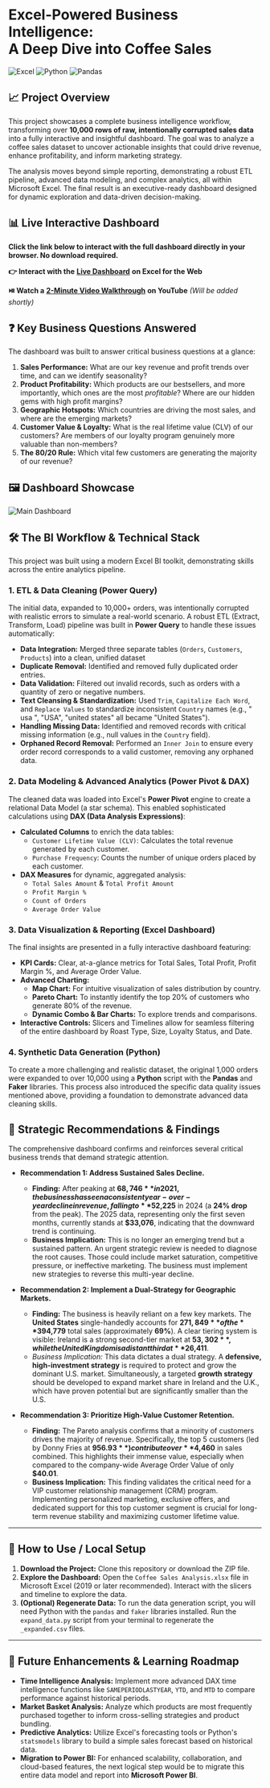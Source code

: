 # Excel-Powered Business Intelligence: <br> A Deep Dive into Coffee Sales

![Excel](https://img.shields.io/badge/Microsoft_Excel-217346?style=for-the-badge&logo=microsoftexcel&logoColor=white)
![Python](https://img.shields.io/badge/Python-3776AB?style=for-the-badge&logo=python&logoColor=white)
![Pandas](https://img.shields.io/badge/Pandas-150458?style=for-the-badge&logo=pandas&logoColor=white)

## 📈 Project Overview

This project showcases a complete business intelligence workflow, transforming over **10,000 rows of raw, intentionally corrupted sales data** into a fully interactive and insightful dashboard. The goal was to analyze a coffee sales dataset to uncover actionable insights that could drive revenue, enhance profitability, and inform marketing strategy.

The analysis moves beyond simple reporting, demonstrating a robust ETL pipeline, advanced data modeling, and complex analytics, all within Microsoft Excel. The final result is an executive-ready dashboard designed for dynamic exploration and data-driven decision-making.

## 📊 Live Interactive Dashboard

**Click the link below to interact with the full dashboard directly in your browser. No download required.**

**👉 Interact with the** [**Live Dashboard**](https://1drv.ms/x/c/fa3f0ea2daf0e4f7/ESvb5WolxcJBgHHqOvHHE40BoWJVbrlRCIiCJZys_0CBng?e=EfveXj) **on Excel for the Web**

**⏯️ Watch a** [**2-Minute Video Walkthrough**](https://www.youtube.com/your-video-link-here) **on YouTube** *(Will be added shortly)*


## ❓ Key Business Questions Answered

The dashboard was built to answer critical business questions at a glance:

1.  **Sales Performance:** What are our key revenue and profit trends over time, and can we identify seasonality?
2.  **Product Profitability:** Which products are our bestsellers, and more importantly, which ones are the most *profitable*? Where are our hidden gems with high profit margins?
3.  **Geographic Hotspots:** Which countries are driving the most sales, and where are the emerging markets?
4.  **Customer Value & Loyalty:** What is the real lifetime value (CLV) of our customers? Are members of our loyalty program genuinely more valuable than non-members?
5.  **The 80/20 Rule:** Which vital few customers are generating the majority of our revenue?


## 🖼️ Dashboard Showcase

![Main Dashboard](images/Coffee-Sales-Dashboard.png)

## 🛠️ The BI Workflow & Technical Stack

This project was built using a modern Excel BI toolkit, demonstrating skills across the entire analytics pipeline.

### 1. ETL & Data Cleaning (Power Query)

The initial data, expanded to 10,000+ orders, was intentionally corrupted with realistic errors to simulate a real-world scenario. 
A robust ETL (Extract, Transform, Load) pipeline was built in **Power Query** to handle these issues automatically:

*   **Data Integration:** Merged three separate tables (`Orders`, `Customers`, `Products`) into a clean, unified dataset
*   **Duplicate Removal:** Identified and removed fully duplicated order entries.
*   **Data Validation:** Filtered out invalid records, such as orders with a quantity of zero or negative numbers.
*   **Text Cleansing & Standardization:** Used `Trim`, `Capitalize Each Word`, and `Replace Values` to standardize inconsistent `Country` names (e.g., "  usa ", "USA", "united states" all became "United States").
*   **Handling Missing Data:** Identified and removed records with critical missing information (e.g., null values in the `Country` field).
*   **Orphaned Record Removal:** Performed an `Inner Join` to ensure every order record corresponds to a valid customer, removing any orphaned data.

### 2. Data Modeling & Advanced Analytics (Power Pivot & DAX)

The cleaned data was loaded into Excel's **Power Pivot** engine to create a relational Data Model (a star schema). This enabled sophisticated calculations using **DAX (Data Analysis Expressions)**:

*   **Calculated Columns** to enrich the data tables:
    *   `Customer Lifetime Value (CLV)`: Calculates the total revenue generated by each customer.
    *   `Purchase Frequency`: Counts the number of unique orders placed by each customer.
*   **DAX Measures** for dynamic, aggregated analysis:
    *   `Total Sales Amount` & `Total Profit Amount`
    *   `Profit Margin %`
    *   `Count of Orders`
    *   `Average Order Value`

### 3. Data Visualization & Reporting (Excel Dashboard)

The final insights are presented in a fully interactive dashboard featuring:

*   **KPI Cards:** Clear, at-a-glance metrics for Total Sales, Total Profit, Profit Margin %, and Average Order Value.
*   **Advanced Charting:**
    *   **Map Chart:** For intuitive visualization of sales distribution by country.
    *   **Pareto Chart:** To instantly identify the top 20% of customers who generate 80% of the revenue.
    *   **Dynamic Combo & Bar Charts:** To explore trends and comparisons.
*   **Interactive Controls:** Slicers and Timelines allow for seamless filtering of the entire dashboard by Roast Type, Size, Loyalty Status, and Date.

### 4. Synthetic Data Generation (Python)

To create a more challenging and realistic dataset, the original 1,000 orders were expanded to over 10,000 using a **Python** script with the **Pandas** and **Faker** libraries. This process also introduced the specific data quality issues mentioned above, providing a foundation to demonstrate advanced data cleaning skills.


## 🔑 Strategic Recommendations & Findings

The comprehensive dashboard confirms and reinforces several critical business trends that demand strategic attention.

*   **Recommendation 1: Address Sustained Sales Decline.**
    *   **Finding:** After peaking at **$68,746** in 2021, the business has seen a consistent year-over-year decline in revenue, falling to **$52,225** in 2024 (a **24% drop** from the peak). The 2025 data, representing only the first seven months, currently stands at **$33,076**, indicating that the downward trend is continuing.
    *   **Business Implication:** This is no longer an emerging trend but a sustained pattern. An urgent strategic review is needed to diagnose the root causes. Those could include market saturation, competitive pressure, or ineffective marketing. The business must implement new strategies to reverse this multi-year decline.

*   **Recommendation 2: Implement a Dual-Strategy for Geographic Markets.**
    *   **Finding:** The business is heavily reliant on a few key markets. The **United States** single-handedly accounts for **$271,849** of the **$394,779** total sales (approximately **69%**). A clear tiering system is visible: Ireland is a strong second-tier market at **$53,302**, while the United Kingdom is a distant third at **$26,411**.
    *   *Business Implication:* This data dictates a dual strategy. A **defensive, high-investment strategy** is required to protect and grow the dominant U.S. market. Simultaneously, a targeted **growth strategy** should be developed to expand market share in Ireland and the U.K., which have proven potential but are significantly smaller than the U.S.

*   **Recommendation 3: Prioritize High-Value Customer Retention.**
    *   **Finding:** The Pareto analysis confirms that a minority of customers drives the majority of revenue. Specifically, the top 5 customers (led by Donny Fries at **$956.93**) contribute over **$4,460** in sales combined. This highlights their immense value, especially when compared to the company-wide Average Order Value of only **$40.01**.
    *   **Business Implication:** This finding validates the critical need for a VIP customer relationship management (CRM) program. Implementing personalized marketing, exclusive offers, and dedicated support for this top customer segment is crucial for long-term revenue stability and maximizing customer lifetime value.

---

## 🚀 How to Use / Local Setup

1.  **Download the Project:** Clone this repository or download the ZIP file.
2.  **Explore the Dashboard:** Open the `Coffee Sales Analysis.xlsx` file in Microsoft Excel (2019 or later recommended). Interact with the slicers and timeline to explore the data.
3.  **(Optional) Regenerate Data:** To run the data generation script, you will need Python with the `pandas` and `faker` libraries installed. Run the `expand_data.py` script from your terminal to regenerate the `_expanded.csv` files.

---

## 🚀 Future Enhancements & Learning Roadmap

*   **Time Intelligence Analysis:** Implement more advanced DAX time intelligence functions like `SAMEPERIODLASTYEAR`, `YTD`, and `MTD` to compare performance against historical periods.
*   **Market Basket Analysis:** Analyze which products are most frequently purchased together to inform cross-selling strategies and product bundling.
*   **Predictive Analytics:** Utilize Excel's forecasting tools or Python's `statsmodels` library to build a simple sales forecast based on historical data.
*   **Migration to Power BI:** For enhanced scalability, collaboration, and cloud-based features, the next logical step would be to migrate this entire data model and report into **Microsoft Power BI**.

